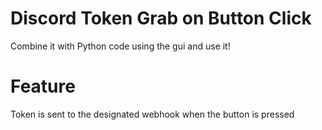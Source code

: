 # Discord Token Grab on Button Click
Combine it with Python code using the gui and use it!

# Feature
Token is sent to the designated webhook when the button is pressed
